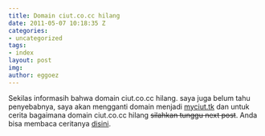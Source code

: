 ```yaml
---
title: Domain ciut.co.cc hilang
date: 2011-05-07 10:18:35 Z
categories:
- uncategorized
tags:
- index
layout: post
img: 
author: eggoez
---
```


<p>Sekilas informasih bahwa domain ciut.co.cc hilang. saya juga belum tahu penyebabnya, saya akan mengganti domain menjadi <a title="new ciut" href="http://ciut.github.io" target="_blank">myciut.tk</a> dan untuk cerita bagaimana domain ciut.co.cc hilang <del>silahkan tunggu next post</del>. Anda bisa membaca ceritanya <a title="Kenapa?" href="http://ciutirc.blogspot.com/2011/05/domain-ciutcocc-mendadak-hilang.html" target="_blank">disini</a>.</p>
